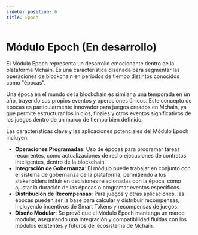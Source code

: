 ```yaml
---
sidebar_position: 6
title: Epoch
---
```


# Módulo Epoch (En desarrollo)

El Módulo Epoch representa un desarrollo emocionante dentro de la plataforma Mchain. Es una característica diseñada para segmentar las operaciones de blockchain en períodos de tiempo distintos conocidos como "épocas".

Una época en el mundo de la blockchain es similar a una temporada en un año, trayendo sus propios eventos y operaciones únicos. Este concepto de épocas es particularmente innovador para juegos creados en Mchain, ya que permite estructurar los inicios, finales y otros eventos significativos de los juegos dentro de un marco de tiempo bien definido.

Las características clave y las aplicaciones potenciales del Módulo Epoch incluyen:

- **Operaciones Programadas**: Uso de épocas para programar tareas recurrentes, como actualizaciones de red o ejecuciones de contratos inteligentes, dentro de la blockchain.
- **Integración de Gobernanza**: El módulo puede trabajar en conjunto con el sistema de gobernanza de la plataforma, permitiendo a los stakeholders influir en decisiones relacionadas con la época, como ajustar la duración de las épocas o programar eventos específicos.
- **Distribución de Recompensas**: Para juegos y otras aplicaciones, las épocas pueden ser la base para calcular y distribuir recompensas, incluyendo incentivos de Smart Tokens y recompensas de juegos.
- **Diseño Modular**: Se prevé que el Módulo Epoch mantenga un marco modular, asegurando una integración y compatibilidad fluidas con los módulos existentes y futuros del ecosistema de Mchain.